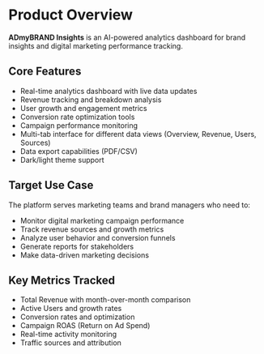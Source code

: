 # Product Overview

**ADmyBRAND Insights** is an AI-powered analytics dashboard for brand insights and digital marketing performance tracking.

## Core Features
- Real-time analytics dashboard with live data updates
- Revenue tracking and breakdown analysis
- User growth and engagement metrics
- Conversion rate optimization tools
- Campaign performance monitoring
- Multi-tab interface for different data views (Overview, Revenue, Users, Sources)
- Data export capabilities (PDF/CSV)
- Dark/light theme support

## Target Use Case
The platform serves marketing teams and brand managers who need to:
- Monitor digital marketing campaign performance
- Track revenue sources and growth metrics
- Analyze user behavior and conversion funnels
- Generate reports for stakeholders
- Make data-driven marketing decisions

## Key Metrics Tracked
- Total Revenue with month-over-month comparison
- Active Users and growth rates
- Conversion rates and optimization
- Campaign ROAS (Return on Ad Spend)
- Real-time activity monitoring
- Traffic sources and attribution